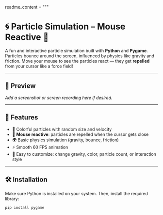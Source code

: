 readme_content = """
# 🌀 Particle Simulation – Mouse Reactive 🎯

A fun and interactive particle simulation built with **Python** and **Pygame**. Particles bounce around the screen, influenced by physics like gravity and friction. Move your mouse to see the particles react — they get **repelled** from your cursor like a force field!

---

## 📸 Preview

*Add a screenshot or screen recording here if desired.*

---

## 🚀 Features

- 🌈 Colorful particles with random size and velocity
- 🧲 **Mouse reactive**: particles are repelled when the cursor gets close
- 🌍 Basic physics simulation (gravity, bounce, friction)
- ⚡ Smooth 60 FPS animation
- 🔧 Easy to customize: change gravity, color, particle count, or interaction style

---

## 🛠️ Installation

Make sure Python is installed on your system. Then, install the required library:

```bash
pip install pygame
